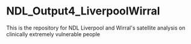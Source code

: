 # NDL_Output4_LiverpoolWirral
This is the repository for NDL Liverpool and Wirral's satellite analysis on clinically extremely vulnerable people
